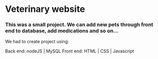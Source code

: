 # Veterinary website


### This was a small project. We can add new pets through front end to database, add medications and so on... 

We had to create project using:

Back end: nodeJS | MySQL
Front end: HTML | CSS | Javascript
